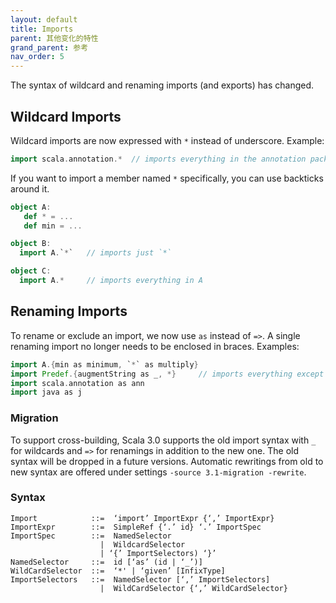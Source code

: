 ```yaml
---
layout: default
title: Imports
parent: 其他变化的特性
grand_parent: 参考
nav_order: 5
---
```


The syntax of wildcard and renaming imports (and exports) has changed.

## Wildcard Imports

Wildcard imports are now expressed with `*` instead of underscore. Example:
```scala
import scala.annotation.*  // imports everything in the annotation package
```

If you want to import a member named `*` specifically, you can use backticks around it.

```scala
object A:
   def * = ...
   def min = ...

object B:
  import A.`*`   // imports just `*`

object C:
  import A.*     // imports everything in A
```

## Renaming Imports

To rename or exclude an import, we now use `as` instead of `=>`. A single renaming import no longer needs to be enclosed in braces. Examples:

```scala
import A.{min as minimum, `*` as multiply}
import Predef.{augmentString as _, *}     // imports everything except augmentString
import scala.annotation as ann
import java as j
```

### Migration

To support cross-building, Scala 3.0 supports the old import syntax with `_` for wildcards and `=>` for renamings in addition to the new one. The old syntax
will be dropped in a future versions. Automatic rewritings from old to new syntax
are offered under settings `-source 3.1-migration -rewrite`.

### Syntax

```
Import            ::=  ‘import’ ImportExpr {‘,’ ImportExpr}
ImportExpr        ::=  SimpleRef {‘.’ id} ‘.’ ImportSpec
ImportSpec        ::=  NamedSelector
                    |  WildcardSelector
                    | ‘{’ ImportSelectors) ‘}’
NamedSelector     ::=  id [‘as’ (id | ‘_’)]
WildCardSelector  ::=  ‘*' | ‘given’ [InfixType]
ImportSelectors   ::=  NamedSelector [‘,’ ImportSelectors]
                    |  WildCardSelector {‘,’ WildCardSelector}
```
